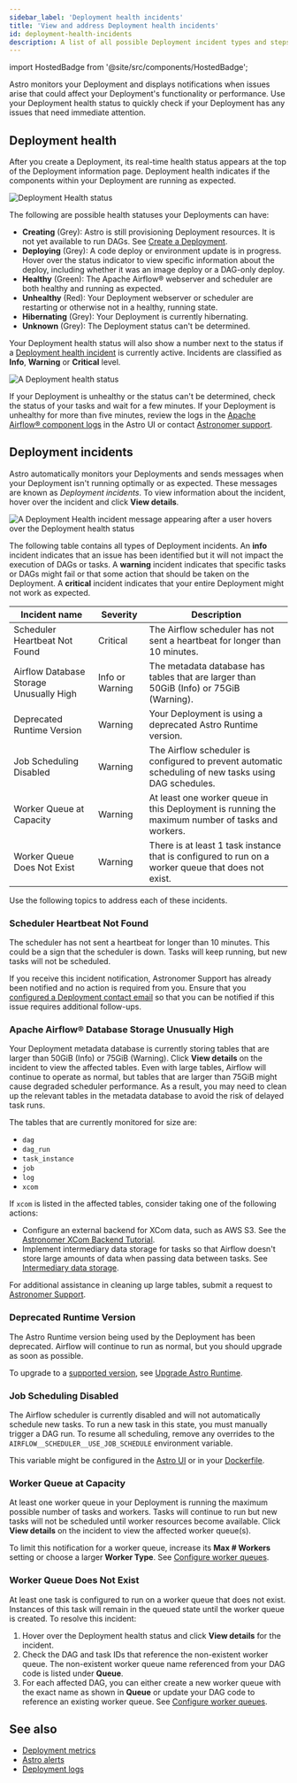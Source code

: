 ```yaml
---
sidebar_label: 'Deployment health incidents'
title: 'View and address Deployment health incidents'
id: deployment-health-incidents
description: A list of all possible Deployment incident types and steps for resolving each one.
---
```


import HostedBadge from '@site/src/components/HostedBadge';

Astro monitors your Deployment and displays notifications when issues arise that could affect your Deployment's functionality or performance. Use your Deployment health status to quickly check if your Deployment has any issues that need immediate attention.

## Deployment health

After you create a Deployment, its real-time health status appears at the top of the Deployment information page. Deployment health indicates if the components within your Deployment are running as expected.

![Deployment Health status](/img/docs/deployment-health.png)

The following are possible health statuses your Deployments can have:

- **Creating** (Grey): Astro is still provisioning Deployment resources. It is not yet available to run DAGs. See [Create a Deployment](create-deployment.md).
- **Deploying** (Grey): A code deploy or environment update is in progress. Hover over the status indicator to view specific information about the deploy, including whether it was an image deploy or a DAG-only deploy.
- **Healthy** (Green): The Apache Airflow® webserver and scheduler are both healthy and running as expected.
- **Unhealthy** (Red): Your Deployment webserver or scheduler are restarting or otherwise not in a healthy, running state.
- **Hibernating** (Grey): Your Deployment is currently hibernating.
- **Unknown** (Grey): The Deployment status can't be determined.

Your Deployment health status will also show a number next to the status if a [Deployment health incident](#deployment-incidents) is currently active. Incidents are classified as **Info**, **Warning** or **Critical** level.

![A Deployment health status](/img/docs/health-status.png)

If your Deployment is unhealthy or the status can't be determined, check the status of your tasks and wait for a few minutes. If your Deployment is unhealthy for more than five minutes, review the logs in the [Apache Airflow® component logs](view-logs.md#view-airflow-component-logs-in-the-astro-ui) in the Astro UI or contact [Astronomer support](https://cloud.astronomer.io/open-support-request).

## Deployment incidents

<HostedBadge/>

Astro automatically monitors your Deployments and sends messages when your Deployment isn't running optimally or as expected. These messages are known as _Deployment incidents_. To view information about the incident, hover over the incident and click **View details**.

![A Deployment Health incident message appearing after a user hovers over the Deployment health status](/img/docs/incident-unfurl.png)

The following table contains all types of Deployment incidents. An **info** incident indicates that an issue has been identified but it will not impact the execution of DAGs or tasks. A **warning** incident indicates that specific tasks or DAGs might fail or that some action that should be taken on the Deployment. A **critical** incident indicates that your entire Deployment might not work as expected.

| Incident name                           | Severity        | Description                                                                                        |
| --------------------------------------- | --------------- | -------------------------------------------------------------------------------------------------- |
| Scheduler Heartbeat Not Found           | Critical        | The Airflow scheduler has not sent a heartbeat for longer than 10 minutes.                         |
| Airflow Database Storage Unusually High | Info or Warning | The metadata database has tables that are larger than 50GiB (Info) or 75GiB (Warning).             |
| Deprecated Runtime Version              | Warning         | Your Deployment is using a deprecated Astro Runtime version.                                       |
| Job Scheduling Disabled | Warning | The Airflow scheduler is configured to prevent automatic scheduling of new tasks using DAG schedules.|
| Worker Queue at Capacity                | Warning         | At least one worker queue in this Deployment is running the maximum number of tasks and workers.   |
| Worker Queue Does Not Exist             | Warning         | There is at least 1 task instance that is configured to run on a worker queue that does not exist.

Use the following topics to address each of these incidents.

### Scheduler Heartbeat Not Found

The scheduler has not sent a heartbeat for longer than 10 minutes. This could be a sign that the scheduler is down. Tasks will keep running, but new tasks will not be scheduled.

If you receive this incident notification, Astronomer Support has already been notified and no action is required from you. Ensure that you [configured a Deployment contact email](deployment-details.md#configure-deployment-contact-emails) so that you can be notified if this issue requires additional follow-ups.

### Apache Airflow® Database Storage Unusually High

Your Deployment metadata database is currently storing tables that are larger than 50GiB (Info) or 75GiB (Warning). Click **View details** on the incident to view the affected tables. Even with large tables, Airflow will continue to operate as normal, but tables that are larger than 75GiB might cause degraded scheduler performance. As a result, you may need to clean up the relevant tables in the metadata database to avoid the risk of delayed task runs.

The tables that are currently monitored for size are:

- `dag`
- `dag_run`
- `task_instance`
- `job`
- `log`
- `xcom`

If `xcom` is listed in the affected tables, consider taking one of the following actions:
- Configure an external backend for XCom data, such as AWS S3. See the [Astronomer XCom Backend Tutorial](https://www.astronomer.io/docs/learn/xcom-backend-tutorial).
- Implement intermediary data storage for tasks so that Airflow doesn't store large amounts of data when passing data between tasks. See [Intermediary data storage](https://www.astronomer.io/docs/learn/airflow-passing-data-between-tasks#intermediary-data-storage).

For additional assistance in cleaning up large tables, submit a request to [Astronomer Support](https://cloud.astronomer.io/open-support-request).

### Deprecated Runtime Version

The Astro Runtime version being used by the Deployment has been deprecated. Airflow will continue to run as normal, but you should upgrade as soon as possible.

To upgrade to a [supported version](runtime-version-lifecycle-policy.mdx), see [Upgrade Astro Runtime](upgrade-runtime.md).

### Job Scheduling Disabled

The Airflow scheduler is currently disabled and will not automatically schedule new tasks. To run a new task in this state, you must manually trigger a DAG run. To resume all scheduling, remove any overrides to the `AIRFLOW__SCHEDULER__USE_JOB_SCHEDULE` environment variable.

This variable might be configured in the [Astro UI](manage-env-vars.md#using-the-astro-ui) or in your [Dockerfile](manage-env-vars.md#using-your-dockerfile).

### Worker Queue at Capacity

At least one worker queue in your Deployment is running the maximum possible number of tasks and workers. Tasks will continue to run but new tasks will not be scheduled until worker resources become available. Click **View details** on the incident to view the affected worker queue(s).

To limit this notification for a worker queue, increase its **Max # Workers** setting or choose a larger **Worker Type**. See [Configure worker queues](https://www.astronomer.io/docs/astro/configure-worker-queues).

### Worker Queue Does Not Exist

At least one task is configured to run on a worker queue that does not exist. Instances of this task will remain in the queued state until the worker queue is created. To resolve this incident:

1. Hover over the Deployment health status and click **View details** for the incident.
2. Check the DAG and task IDs that reference the non-existent worker queue. The non-existent worker queue name referenced from your DAG code is listed under **Queue**.
3. For each affected DAG, you can either create a new worker queue with the exact name as shown in **Queue** or update your DAG code to reference an existing worker queue. See [Configure worker queues](configure-worker-queues.mdx#assign-tasks-to-a-worker-queue).

## See also

- [Deployment metrics](deployment-metrics.md)
- [Astro alerts](alerts.md)
- [Deployment logs](view-logs.md)
